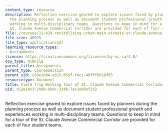 ```yaml
---
content_type: resource
description: Reflection exercise geared to explore issues faced by planners during
  the planning process as well as document student professional growth and experiences
  working in multi-disciplinary teams. Questions to keep in mind for a tour of the
  St. Claude Avenue Commercial Corridor are provided for each of four student teams.
file: /courses/11-439-revitalizing-urban-main-streets-st-claude-avenue-new-orleans-spring-2009/d12e14c3208b8bdc334b7ac2ed8ef2d2_MIT11_439s09_assn09_Assignment01.pdf
file_size: 46925
file_type: application/pdf
learning_resource_types:
- Assignments
license: https://creativecommons.org/licenses/by-nc-sa/4.0/
ocw_type: OCWFile
parent_title: Assignments
parent_type: CourseSection
parent_uid: c89e1604-e825-b56f-f4c1-4bfff8b28fd3
resourcetype: Document
title: Field Trip Walking Tour of St. Claude Avenue Commercial Corridor
uid: d12e14c3-208b-8bdc-334b-7ac2ed8ef2d2
---
```

Reflection exercise geared to explore issues faced by planners during the planning process as well as document student professional growth and experiences working in multi-disciplinary teams. Questions to keep in mind for a tour of the St. Claude Avenue Commercial Corridor are provided for each of four student teams.